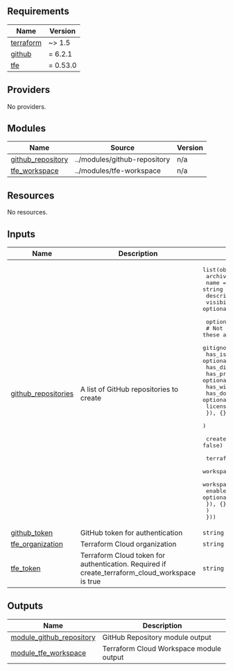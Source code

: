 <!-- BEGIN_TF_DOCS -->
## Requirements

| Name | Version |
|------|---------|
| <a name="requirement_terraform"></a> [terraform](#requirement\_terraform) | ~> 1.5 |
| <a name="requirement_github"></a> [github](#requirement\_github) | = 6.2.1 |
| <a name="requirement_tfe"></a> [tfe](#requirement\_tfe) | = 0.53.0 |

## Providers

No providers.

## Modules

| Name | Source | Version |
|------|--------|---------|
| <a name="module_github_repository"></a> [github\_repository](#module\_github\_repository) | ../modules/github-repository | n/a |
| <a name="module_tfe_workspace"></a> [tfe\_workspace](#module\_tfe\_workspace) | ../modules/tfe-workspace | n/a |

## Resources

No resources.

## Inputs

| Name | Description | Type | Default | Required |
|------|-------------|------|---------|:--------:|
| <a name="input_github_repositories"></a> [github\_repositories](#input\_github\_repositories) | A list of GitHub repositories to create | <pre>list(object({<br>    archived    = optional(bool)<br>    name        = string<br>    description = optional(string)<br>    visibility  = optional(string)<br><br>    options = optional(object({<br>      # Not sure if these are needed (DRY?) - Already handled in module<br>      gitignore_template = optional(string)<br>      has_issues         = optional(bool)<br>      has_discussions    = optional(bool)<br>      has_projects       = optional(bool)<br>      has_wiki           = optional(bool)<br>      has_downloads      = optional(bool)<br>      license_template   = optional(string)<br>      }), {}<br>    )<br><br>    create_terraform_cloud_workspace = optional(bool, false)<br><br>    terraform_cloud_options = optional(object({<br>      workspace_execution_mode    = optional(string)<br>      workspace_working_directory = optional(string)<br>      enable_vcs_workflow         = optional(bool)<br>      }), {}<br>    )<br>  }))</pre> | n/a | yes |
| <a name="input_github_token"></a> [github\_token](#input\_github\_token) | GitHub token for authentication | `string` | n/a | yes |
| <a name="input_tfe_organization"></a> [tfe\_organization](#input\_tfe\_organization) | Terraform Cloud organization | `string` | `""` | no |
| <a name="input_tfe_token"></a> [tfe\_token](#input\_tfe\_token) | Terraform Cloud token for authentication. Required if create\_terraform\_cloud\_workspace is true | `string` | `""` | no |

## Outputs

| Name | Description |
|------|-------------|
| <a name="output_module_github_repository"></a> [module\_github\_repository](#output\_module\_github\_repository) | GitHub Repository module output |
| <a name="output_module_tfe_workspace"></a> [module\_tfe\_workspace](#output\_module\_tfe\_workspace) | Terraform Cloud Workspace module output |
<!-- END_TF_DOCS -->
